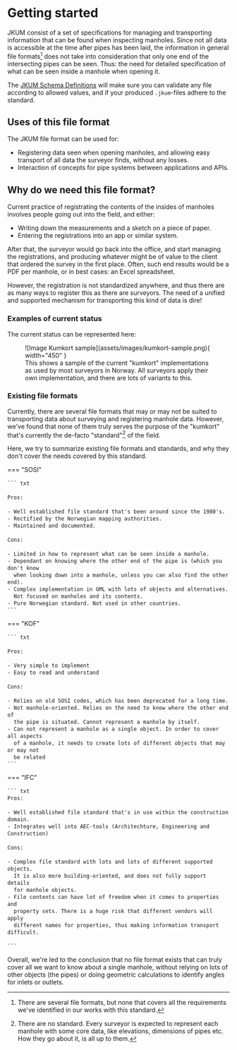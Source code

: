 # Getting started

JKUM consist of a set of specifications for managing and transporting 
information that can be found when inspecting manholes. Since not all data
is accessible at the time after pipes has been laid, the information in
general file formats[^1] does not take into consideration that only one end of
the intersecting pipes can be seen. Thus: the need for detailed specification
of what can be seen inside a manhole when opening it. 

  [^1]:
    There are several file formats, but none that covers all the requirements we've
    identified in our works with this standard.
    
The [JKUM Schema Definitions](/file-downloads/#file-downloads) will make sure you can validate
any file according to allowed values, and if your produced `.jkum`-files adhere to
the standard.

## Uses of this file format
The JKUM file format can be used for:

- Registering data seen when opening manholes, and allowing easy transport of all data
  the surveyor finds, without any losses.
- Interaction of concepts for pipe systems between applications and APIs.

## Why do we need this file format?
Current practice of registrating the contents of the insides of manholes 
involves people going out into the field, and either:

- Writing down the measurements and a sketch on a piece of paper.
- Entering the registrations into an app or similar system.

After that, the surveyor would go back into the office, and start managing the registrations,
and producing whatever might be of value to the client that ordered the survey in the first place.
Often, such end results would be a PDF per manhole, or in best cases: an Excel spreadsheet.

However, the registration is not standardized anywhere, and thus there are as many ways to
register this as there are surveyors. The need of a unified and supported mechanism for transporting
this kind of data is dire!

### Examples of current status
The current status can be represented here:

<figure markdown>
  ![Image Kumkort sample](assets/images/kumkort-sample.png){ width="450" }
  <figcaption>This shows a sample of the current "kumkort" implementations as used
  by most surveyors in Norway. All surveyors apply their own implementation, and
  there are lots of variants to this.</figcaption>
</figure>

### Existing file formats
Currently, there are several file formats that may or may not be suited to
transporting data about surveying and registering manhole data. However, we've
found that none of them truly serves the purpose of the "kumkort" that's currently
the de-facto "standard"[^2] of the field. 

  [^2]:
    There are no standard. Every surveyor is expected to represent each manhole
    with some core data, like elevations, dimensions of pipes etc. How they go about
    it, is all up to them.
 
Here, we try to summarize existing file formats and standards, and why they don't cover
the needs covered by this standard.


=== "SOSI"

    ``` txt

    Pros:
    
    - Well established file standard that's been around since the 1980's. 
    - Rectified by the Norwegian mapping authorities.
    - Maintained and documented.
    
    Cons:
    
    - Limited in how to represent what can be seen inside a manhole.
    - Dependant on knowing where the other end of the pipe is (which you don't know
      when looking down into a manhole, unless you can also find the other end).
    - Complex implementation in GML with lots of objects and alternatives. 
      Not focused on manholes and its contents.
    - Pure Norwegian standard. Not used in other countries.
    ```
    
=== "KOF"

    ``` txt
    
    Pros:
    
    - Very simple to implement
    - Easy to read and understand
    
    Cons:
    
    - Relies on old SOSI codes, which has been deprecated for a long time.
    - Not manhole-oriented. Relies on the need to know where the other end of
      the pipe is situated. Cannot represent a manhole by itself.
    - Can not represent a manhole as a single object. In order to cover all aspects
      of a manhole, it needs to create lots of different objects that may or may not
      be related
    ```
    
=== "IFC"

    ``` txt
    Pros:
    
    - Well established file standard that's in use within the construction domain.
    - Integrates well into AEC-tools (Architechture, Engineering and Construction)
    
    Cons:
    
    - Complex file standard with lots and lots of different supported objects.
      It is also more building-oriented, and does not fully support details 
      for manhole objects.
    - File contents can have lot of freedom when it comes to properties and
      property sets. There is a huge risk that different vendors will apply
      different names for properties, thus making information transport difficult.
    
    ```

Overall, we're led to the conclusion that no file format exists that can truly
cover all we want to know about a single manhole, without relying on lots of
other objects (the pipes) or doing geometric calculations to identify angles for
inlets or outlets.
